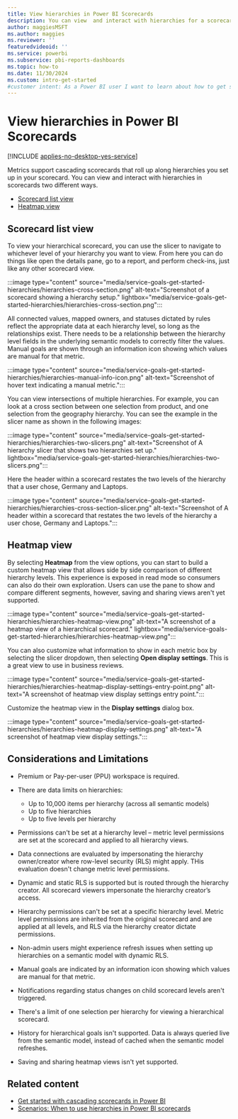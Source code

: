```yaml
---
title: View hierarchies in Power BI Scorecards
description: You can view  and interact with hierarchies for a scorecard two different ways.
author: maggiesMSFT
ms.author: maggies
ms.reviewer: ''
featuredvideoid: ''
ms.service: powerbi
ms.subservice: pbi-reports-dashboards
ms.topic: how-to
ms.date: 11/30/2024
ms.custom: intro-get-started
#customer intent: As a Power BI user I want to learn about how to get started with hierarchies in Power BI.
---
```

# View hierarchies in Power BI Scorecards

[!INCLUDE [applies-no-desktop-yes-service](../includes/applies-no-desktop-yes-service.md)]

Metrics support cascading scorecards that roll up along hierarchies you set up in your scorecard. You can view and interact with hierarchies in scorecards two different ways.

- [Scorecard list view](#scorecard-list-view)
- [Heatmap view](#heatmap-view)

## Scorecard list view

To view your hierarchical scorecard, you can use the slicer to navigate to whichever level of your hierarchy you want to view. From here you can do things like open the details pane, go to a report, and perform check-ins, just like any other scorecard view.

:::image type="content" source="media/service-goals-get-started-hierarchies/hierarchies-cross-section.png" alt-text="Screenshot of a scorecard showing a hierarchy setup." lightbox="media/service-goals-get-started-hierarchies/hierarchies-cross-section.png":::

All connected values, mapped owners, and statuses dictated by rules reflect the appropriate data at each hierarchy level, so long as the relationships exist. There needs to be a relationship between the hierarchy level fields in the underlying semantic models to correctly filter the values. Manual goals are shown through an information icon showing which values are manual for that metric.

:::image type="content" source="media/service-goals-get-started-hierarchies/hierarchies-manual-info-icon.png" alt-text="Screenshot of hover text indicating a manual metric.":::

You can view intersections of multiple hierarchies. For example, you can look at a cross section between one selection from product, and one selection from the geography hierarchy. You can see the example in the slicer name as shown in the following images:

:::image type="content" source="media/service-goals-get-started-hierarchies/hierarchies-two-slicers.png" alt-text="Screenshot of A hierarchy slicer that shows two hierarchies set up." lightbox="media/service-goals-get-started-hierarchies/hierarchies-two-slicers.png":::

Here the header within a scorecard restates the two levels of the hierarchy that a user chose, Germany and Laptops.

:::image type="content" source="media/service-goals-get-started-hierarchies/hierarchies-cross-section-slicer.png" alt-text="Screenshot of A header within a scorecard that restates the two levels of the hierarchy a user chose, Germany and Laptops.":::

## Heatmap view

By selecting **Heatmap** from the view options, you can start to build a custom heatmap view that allows side by side comparison of different hierarchy levels. This experience is exposed in read mode so consumers can also do their own exploration. Users can use the pane to show and compare different segments, however, saving and sharing views aren't yet supported.

:::image type="content" source="media/service-goals-get-started-hierarchies/hierarchies-heatmap-view.png" alt-text="A screenshot of a heatmap view of a hierarchical scorecard." lightbox="media/service-goals-get-started-hierarchies/hierarchies-heatmap-view.png":::

You can also customize what information to show in each metric box by selecting the slicer dropdown, then selecting **Open display settings**. This is a great view to use in business reviews.

:::image type="content" source="media/service-goals-get-started-hierarchies/hierarchies-heatmap-display-settings-entry-point.png" alt-text="A screenshot of heatmap view display settings entry point.":::

Customize the heatmap view in the **Display settings** dialog box.

:::image type="content" source="media/service-goals-get-started-hierarchies/hierarchies-heatmap-display-settings.png" alt-text="A screenshot of heatmap view display settings.":::

## Considerations and Limitations

- Premium or Pay-per-user (PPU) workspace is required.
- There are data limits on hierarchies:

  - Up to 10,000 items per hierarchy (across all semantic models)
  - Up to five hierarchies
  - Up to five levels per hierarchy

- Permissions can't be set at a hierarchy level – metric level permissions are set at the scorecard and applied to all hierarchy views.
- Data connections are evaluated by impersonating the hierarchy owner/creator where row-level security (RLS) might apply. THis evaluation doesn't change metric level permissions.
- Dynamic and static RLS is supported but is routed through the hierarchy creator. All scorecard viewers impersonate the hierarchy creator’s access.
- Hierarchy permissions can't be set at a specific hierarchy level. Metric level permissions are inherited from the original scorecard and are applied at all levels, and RLS via the hierarchy creator dictate permissions.
- Non-admin users might experience refresh issues when setting up hierarchies on a semantic model with dynamic RLS.
- Manual goals are indicated by an information icon showing which values are manual for that metric.
- Notifications regarding status changes on child scorecard levels aren't triggered.
- There's a limit of one selection per hierarchy for viewing a hierarchical scorecard.
- History for hierarchical goals isn't supported. Data is always queried live from the semantic model, instead of cached when the semantic model refreshes.
- Saving and sharing heatmap views isn't yet supported.

## Related content

- [Get started with cascading scorecards in Power BI](service-goals-get-started-hierarchies.md)
- [Scenarios: When to use hierarchies in Power BI scorecards](service-goals-hierarchies-scenarios.md)